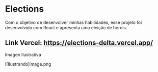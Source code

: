 # Elections

Com o objetivo de desenvolver minhas habilidades, esse projeto foi desenvolvido com React e apresenta uma eleição de herois.


## Link Vercel: https://elections-delta.vercel.app/

Imagen Ilustrativa

![Ilustrando]image.png
